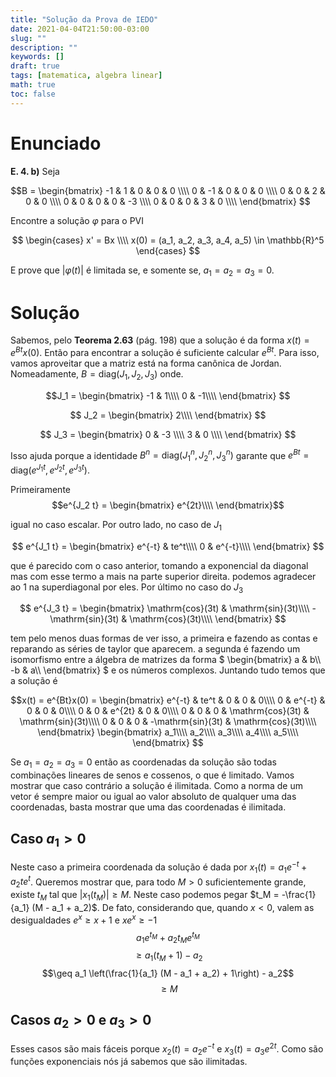 ```yaml
---
title: "Solução da Prova de IEDO"
date: 2021-04-04T21:50:00-03:00
slug: ""
description: ""
keywords: []
draft: true
tags: [matematica, algebra linear]
math: true
toc: false
---
```

# Enunciado

**E. 4. b)** Seja

$$B =
\begin{bmatrix}
-1 &  1 & 0 & 0 &  0 \\\\
 0 & -1 & 0 & 0 &  0 \\\\
 0 &  0 & 2 & 0 &  0 \\\\
 0 &  0 & 0 & 0 & -3 \\\\
 0 &  0 & 0 & 3 &  0 \\\\
\end{bmatrix}
$$

Encontre a solução $\varphi$ para o PVI

$$
\begin{cases}
x' = Bx \\\\
x(0) = (a_1, a_2, a_3, a_4, a_5) \in \mathbb{R}^5
\end{cases}
$$

E prove que $|\varphi(t)|$ é limitada se, e somente se, $a_1 = a_2 = a_3 = 0$.

# Solução

Sabemos, pelo **Teorema 2.63** (pág. 198) que a solução é da forma $x(t) = e^{Bt}x(0)$. Então para encontrar a solução é suficiente calcular $e^{Bt}$. Para isso, vamos aproveitar que a matriz está na forma canônica de Jordan. Nomeadamente, $B = \mathrm{diag}(J_1, J_2,J_3)$ onde.

$$J_1 =
\begin{bmatrix}
-1 &  1\\\\
 0 & -1\\\\
\end{bmatrix}
$$

$$
J_2 =
\begin{bmatrix}
2\\\\
\end{bmatrix}
$$

$$
J_3 =
\begin{bmatrix}
0 & -3 \\\\
3 &  0 \\\\
\end{bmatrix}
$$

Isso ajuda porque a identidade $B^n = \mathrm{diag}(J_1^n, J_2^n, J_3^n)$ garante que $e^{Bt} = \mathrm{diag}(e^{J_1 t}, e^{J_2 t}, e^{J_3 t})$.

Primeiramente
$$e^{J_2 t} = 
\begin{bmatrix}
e^{2t}\\\\
\end{bmatrix}$$

igual no caso escalar. Por outro lado, no caso de $J_1$

$$
e^{J_1 t} = 
\begin{bmatrix}
 e^{-t} &  te^t\\\\
 0 & e^{-t}\\\\
\end{bmatrix}
$$

que é parecido com o caso anterior, tomando a exponencial da diagonal mas com esse termo a mais na parte superior direita. podemos agradecer ao $1$ na superdiagonal por eles. Por último no caso do $J_3$

$$
e^{J_3 t} =
\begin{bmatrix}
\mathrm{cos}(3t) & \mathrm{sin}(3t)\\\\
-\mathrm{sin}(3t) & \mathrm{cos}(3t)\\\\
\end{bmatrix}
$$

tem pelo menos duas formas de ver isso, a primeira e fazendo as contas e reparando as séries de taylor que aparecem. a segunda é fazendo um isomorfismo entre a álgebra de matrizes da forma 
$
\begin{bmatrix}
a & b\\\\
-b & a\\\\
\end{bmatrix}
$
e os números complexos. Juntando tudo temos que a solução é

$$x(t) = e^{Bt}x(0) =
\begin{bmatrix}
e^{-t} & te^t & 0 & 0 & 0\\\\
0 & e^{-t} & 0 & 0 & 0\\\\
0 & 0 & e^{2t} & 0 & 0\\\\
0 & 0 & 0 & \mathrm{cos}(3t) & \mathrm{sin}(3t)\\\\
0 & 0 & 0 & -\mathrm{sin}(3t) & \mathrm{cos}(3t)\\\\
\end{bmatrix}
\begin{bmatrix}
a_1\\\\
a_2\\\\
a_3\\\\
a_4\\\\
a_5\\\\
\end{bmatrix}
$$

Se $a_1 = a_2 = a_3 = 0$ então as coordenadas da solução são todas combinações lineares de senos e cossenos, o que é limitado.
Vamos mostrar que caso contrário a solução é ilimitada. Como a norma de um vetor é sempre maior ou igual ao valor absoluto de qualquer uma das coordenadas, basta mostrar que uma das coordenadas é ilimitada.

## Caso $a_1 > 0$

Neste caso a primeira coordenada da solução é dada por $x_1(t) = a_1 e^{-t} + a_2 t e^{t}$. Queremos mostrar que, para todo $M > 0$ suficientemente grande, existe $t_M$ tal que $|x_1(t_M)| \geq M$. Neste caso podemos pegar $t_M = -\frac{1}{a_1} (M - a_1 + a_2)$. De fato, considerando que, quando $x < 0$, valem as desigualdades $e^{x} \geq x + 1$ e $xe^{x} \geq -1$
$$a_1 e^{t_M} + a_2 t_M e^{t_M}$$
$$\geq a_1 (t_M + 1) - a_2$$
$$\geq a_1 \left(\frac{1}{a_1} (M - a_1 + a_2) + 1\right) - a_2$$
$$\geq M$$

## Casos $a_2 > 0$ e $a_3 > 0$

Esses casos são mais fáceis porque $x_2(t) = a_2 e^{-t}$ e $x_3(t) = a_3 e^{2t}$. Como são funções exponenciais nós já sabemos que são ilimitadas.

